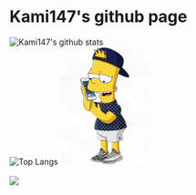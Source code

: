 # Kami147's github page

![Kami147's github stats](https://github-readme-stats.vercel.app/api?username=Kami147&show_icons=true)\
![Top Langs](https://github-readme-stats.vercel.app/api/top-langs/?username=Kami147)
<img src="BartGaming.png" alt="drawing" width="155"/> \
\
![](https://komarev.com/ghpvc/?username=Kami147)
